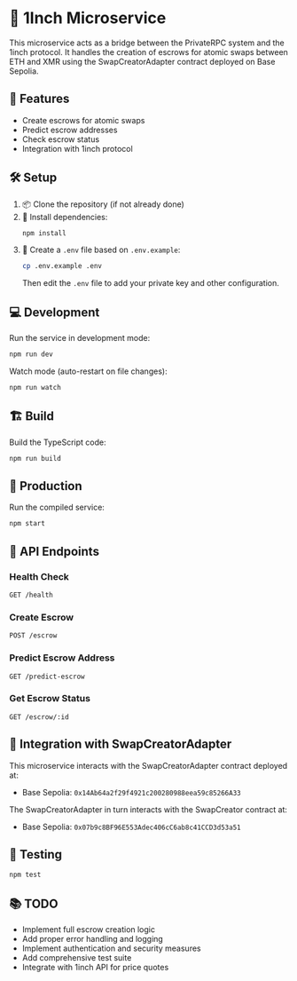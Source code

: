 # 🔄 1Inch Microservice

This microservice acts as a bridge between the PrivateRPC system and the 1inch protocol. It handles the creation of escrows for atomic swaps between ETH and XMR using the SwapCreatorAdapter contract deployed on Base Sepolia.

## 🚀 Features

- Create escrows for atomic swaps
- Predict escrow addresses
- Check escrow status
- Integration with 1inch protocol

## 🛠️ Setup

1. 📦 Clone the repository (if not already done)
2. 🔧 Install dependencies:
   ```bash
   npm install
   ```
3. 🔑 Create a `.env` file based on `.env.example`:
   ```bash
   cp .env.example .env
   ```
   Then edit the `.env` file to add your private key and other configuration.

## 💻 Development

Run the service in development mode:

```bash
npm run dev
```

Watch mode (auto-restart on file changes):

```bash
npm run watch
```

## 🏗️ Build

Build the TypeScript code:

```bash
npm run build
```

## 🚀 Production

Run the compiled service:

```bash
npm start
```

## 📝 API Endpoints

### Health Check
```
GET /health
```

### Create Escrow
```
POST /escrow
```

### Predict Escrow Address
```
GET /predict-escrow
```

### Get Escrow Status
```
GET /escrow/:id
```

## 🔄 Integration with SwapCreatorAdapter

This microservice interacts with the SwapCreatorAdapter contract deployed at:
- Base Sepolia: `0x14Ab64a2f29f4921c200280988eea59c85266A33`

The SwapCreatorAdapter in turn interacts with the SwapCreator contract at:
- Base Sepolia: `0x07b9c8BF96E553Adec406cC6ab8c41CCD3d53a51`

## 🧪 Testing

```bash
npm test
```

## 📚 TODO

- Implement full escrow creation logic
- Add proper error handling and logging
- Implement authentication and security measures
- Add comprehensive test suite
- Integrate with 1inch API for price quotes
